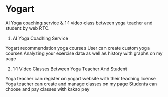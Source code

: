 # Yogart

AI Yoga coaching service & 1:1 video class between yoga teacher and student by web RTC.

1. AI Yoga Coaching Service

Yogart recommendation yoga courses
User can create custom yoga courses
Analyzing your exercise data as well as history with graphs on my page

2. 1:1 Video Classes Between Yoga Teacher And Student

Yoga teacher can register on yogart website with their teaching license
Yoga teacher can create and manage classes on my page
Students can choose and pay classes with kakao pay
